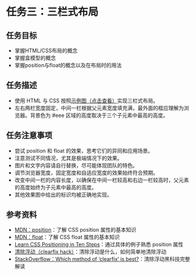 # 任务三：三栏式布局
## 任务目标
* 掌握HTML/CSS布局的概念<br/>
* 掌握盒模型的概念<br/>
* 掌握position与float的概念以及在布局时的用法<br/>
  
## 任务描述
* 使用 HTML 与 CSS 按照[示例图（点击查看）](http://7xrp04.com1.z0.glb.clouddn.com/task_1_3_1.png)实现三栏式布局。<br/>
* 左右两栏宽度固定，中间一栏根据父元素宽度填充满，最外面的框应理解为浏览器。背景色为 #eee 区域的高度取决于三个子元素中最高的高度。<br/>
  
## 任务注意事项
* 尝试 position 和 float 的效果，思考它们的异同和应用场景。<br/>
* 注意测试不同情况，尤其是极端情况下的效果。<br/>
* 图片和文字内容请自行替换，尽可能体现团队的特色。<br/>
* 调节浏览器宽度，固定宽度和自适应宽度的效果始终符合预期。<br/>
* 改变中间一栏的内容长度，以确保在中间一栏较高和右边一栏较高时，父元素的高度始终为子元素中最高的高度。<br/>
* 其他效果图中给出的标识均被正确地实现。<br/>
  
## 参考资料
* [MDN：position](https://developer.mozilla.org/zh-CN/docs/Web/CSS/position)：了解 CSS position 属性的基本知识<br/>
* [MDN：float](https://developer.mozilla.org/en-US/docs/Web/CSS/float)：了解 CSS float 属性的基本知识<br/>
* [Learn CSS Positioning in Ten Steps](http://www.barelyfitz.com/screencast/html-training/css/positioning/)：通过具体的例子熟悉 position 属性<br/>
* [清除浮动（clearfix hack）](http://zh.learnlayout.com/clearfix.html)：清除浮动是什么，如何简单地清除浮动<br/>
* [StackOverflow：Which method of ‘clearfix’ is best?](http://stackoverflow.com/questions/211383/which-method-of-clearfix-is-best)：清除浮动黑科技完整解读<br/>
